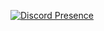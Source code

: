 [![Discord Presence](https://lanyard.cnrad.dev/api/1136672010446057542)](https://discord.com/users/1136672010446057542)
